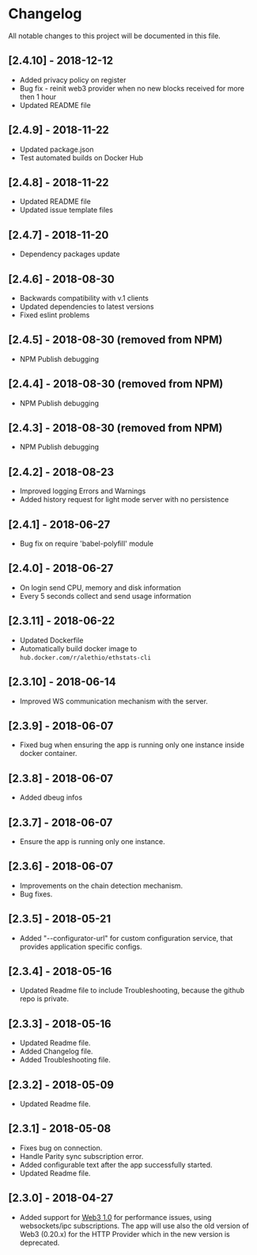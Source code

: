 # Changelog
All notable changes to this project will be documented in this file.

## [2.4.10] - 2018-12-12
- Added privacy policy on register
- Bug fix - reinit web3 provider when no new blocks received for more then 1 hour
- Updated README file 

## [2.4.9] - 2018-11-22
- Updated package.json
- Test automated builds on Docker Hub

## [2.4.8] - 2018-11-22
- Updated README file
- Updated issue template files

## [2.4.7] - 2018-11-20
- Dependency packages update

## [2.4.6] - 2018-08-30
- Backwards compatibility with v.1 clients
- Updated dependencies to latest versions
- Fixed eslint problems

## [2.4.5] - 2018-08-30 (removed from NPM)
- NPM Publish debugging

## [2.4.4] - 2018-08-30 (removed from NPM)
- NPM Publish debugging

## [2.4.3] - 2018-08-30 (removed from NPM)
- NPM Publish debugging

## [2.4.2] - 2018-08-23
- Improved logging Errors and Warnings
- Added history request for light mode server with no persistence

## [2.4.1] - 2018-06-27
- Bug fix on require 'babel-polyfill' module

## [2.4.0] - 2018-06-27
- On login send CPU, memory and disk information
- Every 5 seconds collect and send usage information

## [2.3.11] - 2018-06-22
- Updated Dockerfile
- Automatically build docker image to `hub.docker.com/r/alethio/ethstats-cli`

## [2.3.10] - 2018-06-14
- Improved WS communication mechanism with the server.

## [2.3.9] - 2018-06-07
- Fixed bug when ensuring the app is running only one instance inside docker container.

## [2.3.8] - 2018-06-07
- Added dbeug infos

## [2.3.7] - 2018-06-07
- Ensure the app is running only one instance.

## [2.3.6] - 2018-06-07
- Improvements on the chain detection mechanism.
- Bug fixes.

## [2.3.5] - 2018-05-21
- Added "--configurator-url" for custom configuration service, that provides application specific configs.

## [2.3.4] - 2018-05-16
- Updated Readme file to include Troubleshooting, because the github repo is private.

## [2.3.3] - 2018-05-16
- Updated Readme file.
- Added Changelog file.
- Added Troubleshooting file.

## [2.3.2] - 2018-05-09
- Updated Readme file.

## [2.3.1] - 2018-05-08
- Fixes bug on connection.
- Handle Parity sync subscription error.
- Added configurable text after the app successfully started.
- Updated Readme file.

## [2.3.0] - 2018-04-27
- Added support for [Web3 1.0](http://web3js.readthedocs.io/en/1.0/index.html) for performance issues, using websockets/ipc subscriptions. The app will use also the old version of Web3 (0.20.x) for the HTTP Provider which in the new version is deprecated.
